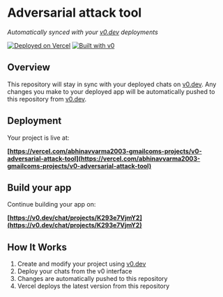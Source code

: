# Adversarial attack tool

*Automatically synced with your [v0.dev](https://v0.dev) deployments*

[![Deployed on Vercel](https://img.shields.io/badge/Deployed%20on-Vercel-black?style=for-the-badge&logo=vercel)](https://vercel.com/abhinavvarma2003-gmailcoms-projects/v0-adversarial-attack-tool)
[![Built with v0](https://img.shields.io/badge/Built%20with-v0.dev-black?style=for-the-badge)](https://v0.dev/chat/projects/K293e7VjmY2)

## Overview

This repository will stay in sync with your deployed chats on [v0.dev](https://v0.dev).
Any changes you make to your deployed app will be automatically pushed to this repository from [v0.dev](https://v0.dev).

## Deployment

Your project is live at:

**[https://vercel.com/abhinavvarma2003-gmailcoms-projects/v0-adversarial-attack-tool](https://vercel.com/abhinavvarma2003-gmailcoms-projects/v0-adversarial-attack-tool)**

## Build your app

Continue building your app on:

**[https://v0.dev/chat/projects/K293e7VjmY2](https://v0.dev/chat/projects/K293e7VjmY2)**

## How It Works

1. Create and modify your project using [v0.dev](https://v0.dev)
2. Deploy your chats from the v0 interface
3. Changes are automatically pushed to this repository
4. Vercel deploys the latest version from this repository